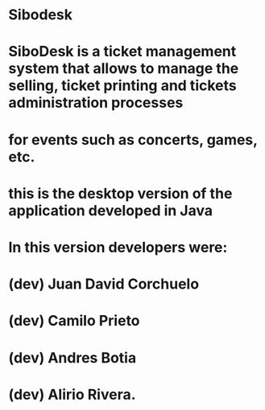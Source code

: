# Sibodesk
# SiboDesk is a ticket management system that allows to manage the selling, ticket printing and tickets administration processes
# for events such as concerts, games, etc. 
# this is the desktop version of the application developed in Java
# In this version developers were:
# (dev) Juan David Corchuelo
# (dev) Camilo Prieto
# (dev) Andres Botia
# (dev) Alirio Rivera.

	
